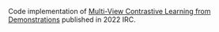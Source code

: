 Code implementation of [Multi-View Contrastive Learning from Demonstrations](https://ieeexplore.ieee.org/document/10023885) published in 2022 IRC.

